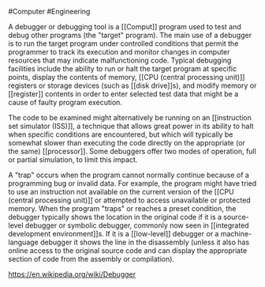 #Computer #Engineering 

A debugger or debugging tool is a [[Comput]] program used to test and debug other programs (the "target" program). The main use of a debugger is to run the target program under controlled conditions that permit the programmer to track its execution and monitor changes in computer resources that may indicate malfunctioning code. Typical debugging facilities include the ability to run or halt the target program at specific points, display the contents of memory, [[CPU (central processing unit)]] registers or storage devices (such as [[disk drive]]s), and modify memory or [[register]] contents in order to enter selected test data that might be a cause of faulty program execution.

The code to be examined might alternatively be running on an [[instruction set simulator (ISS)]], a technique that allows great power in its ability to halt when specific conditions are encountered, but which will typically be somewhat slower than executing the code directly on the appropriate (or the same) [[processor]]. Some debuggers offer two modes of operation, full or partial simulation, to limit this impact.

A "trap" occurs when the program cannot normally continue because of a programming bug or invalid data. For example, the program might have tried to use an instruction not available on the current version of the [[CPU (central processing unit)]] or attempted to access unavailable or protected memory. When the program "traps" or reaches a preset condition, the debugger typically shows the location in the original code if it is a source-level debugger or symbolic debugger, commonly now seen in [[integrated development environment]]s. If it is a [[low-level]] debugger or a machine-language debugger it shows the line in the disassembly (unless it also has online access to the original source code and can display the appropriate section of code from the assembly or compilation).

https://en.wikipedia.org/wiki/Debugger